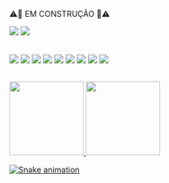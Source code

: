   <!--
<img align="right" width="420" height="420" src="https://i.imgur.com/K5gbbpZ.png">
<br><br>

- 🔭 I’m currently working on ...
- 🌱 I’m currently learning ...
- 👯 I’m looking to collaborate on ...
- 🤔 I’m looking for help with ...
- 💬 Ask me about ...
- 📫 How to reach me: ...
- 😄 Pronouns: ...
- ⚡ Fun fact: ...

    
 
-->
<div>   
 
  ⚠🚧 EM CONSTRUÇÃO 🚧⚠
  
  
  <a href = "mailto:gthierrytorres@gmail.com"><img src="https://img.shields.io/badge/Gmail-D14836?style=for-the-badge&logo=gmail&logoColor=white" target="_blank"></a>
  <a href="https://www.linkedin.com/in/glauber-torres-b38583204/" target="_blank"><img src="https://img.shields.io/badge/-LinkedIn-%230077B5?style=for-the-badge&logo=linkedin&logoColor=white" target="_blank"></a> 

 <div style="display: inline_block"><br>
  <img src="https://img.shields.io/badge/Java-ED8B00?style=for-the-badge&logo=java&logoColor=white">
  <img src="https://img.shields.io/badge/Spring-6DB33F?style=for-the-badge&logo=spring&logoColor=white">
  <img src="https://img.shields.io/badge/MySQL-00000F?style=for-the-badge&logo=mysql&logoColor=white">
  <img src="https://img.shields.io/badge/HTML5-E34F26?style=for-the-badge&logo=html5&logoColor=white">
  <img src="https://img.shields.io/badge/CSS3-1572B6?style=for-the-badge&logo=css3&logoColor=white">
  <img src="https://img.shields.io/badge/JavaScript-F7DF1E?style=for-the-badge&logo=javascript&logoColor=black">
  <img src="https://img.shields.io/badge/TypeScript-007ACC?style=for-the-badge&logo=typescript&logoColor=white">
  <img src="https://img.shields.io/badge/React-20232A?style=for-the-badge&logo=react&logoColor=61DAFB">
  <img src="https://img.shields.io/badge/Material--UI-0081CB?style=for-the-badge&logo=material-ui&logoColor=white">

<div> 
 
 ##

</div>
 
<div align="left">
  <a href="https://github.com/glaubertorres">
  <img height="132em" src="https://github-readme-stats.vercel.app/api?username=glaubertorres&show_icons=true&theme=gruvbox&include_all_commits=true&count_private=true"/>
  <img height="132em" src="https://github-readme-stats.vercel.app/api/top-langs/?username=glaubertorres&layout=compact&langs_count=7&theme=gruvbox"/>
</div>

  <!--
<img align="right" width="420" height="420" src="https://i.imgur.com/K5gbbpZ.png">
<br><br>

- 🔭 I’m currently working on ...
- 🌱 I’m currently learning ...
- 👯 I’m looking to collaborate on ...
- 🤔 I’m looking for help with ...
- 💬 Ask me about ...
- 📫 How to reach me: ...
- 😄 Pronouns: ...
- ⚡ Fun fact: ...

    
 
-->
 ![Snake animation](https://github.com/glaubertorres/glaubertorres/blob/output/github-contribution-grid-snake.svg)
 
</div>
